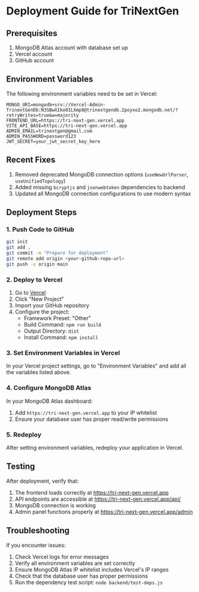 # Deployment Guide for TriNextGen

## Prerequisites
1. MongoDB Atlas account with database set up
2. Vercel account
3. GitHub account

## Environment Variables
The following environment variables need to be set in Vercel:

```
MONGO_URI=mongodb+srv://Vercel-Admin-TrinextGenDb:N3SBwXIko0ILXmp8@trinextgendb.2poyxo2.mongodb.net/?retryWrites=true&w=majority
FRONTEND_URL=https://tri-next-gen.vercel.app
VITE_API_BASE=https://tri-next-gen.vercel.app
ADMIN_EMAIL=trinextgen@gmail.com
ADMIN_PASSWORD=password123
JWT_SECRET=your_jwt_secret_key_here
```

## Recent Fixes
1. Removed deprecated MongoDB connection options (`useNewUrlParser`, `useUnifiedTopology`)
2. Added missing `bcryptjs` and `jsonwebtoken` dependencies to backend
3. Updated all MongoDB connection configurations to use modern syntax

## Deployment Steps

### 1. Push Code to GitHub
```bash
git init
git add .
git commit -m "Prepare for deployment"
git remote add origin <your-github-repo-url>
git push -u origin main
```

### 2. Deploy to Vercel
1. Go to [Vercel](https://vercel.com/)
2. Click "New Project"
3. Import your GitHub repository
4. Configure the project:
   - Framework Preset: "Other"
   - Build Command: `npm run build`
   - Output Directory: `dist`
   - Install Command: `npm install`

### 3. Set Environment Variables in Vercel
In your Vercel project settings, go to "Environment Variables" and add all the variables listed above.

### 4. Configure MongoDB Atlas
In your MongoDB Atlas dashboard:
1. Add `https://tri-next-gen.vercel.app` to your IP whitelist
2. Ensure your database user has proper read/write permissions

### 5. Redeploy
After setting environment variables, redeploy your application in Vercel.

## Testing
After deployment, verify that:
1. The frontend loads correctly at https://tri-next-gen.vercel.app
2. API endpoints are accessible at https://tri-next-gen.vercel.app/api/
3. MongoDB connection is working
4. Admin panel functions properly at https://tri-next-gen.vercel.app/admin

## Troubleshooting
If you encounter issues:
1. Check Vercel logs for error messages
2. Verify all environment variables are set correctly
3. Ensure MongoDB Atlas IP whitelist includes Vercel's IP ranges
4. Check that the database user has proper permissions
5. Run the dependency test script: `node backend/test-deps.js`